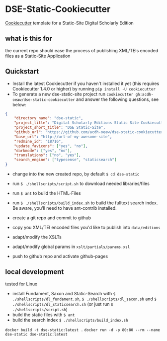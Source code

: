 # DSE-Static-Cookiecutter

[Cookiecutter](https://github.com/cookiecutter/cookiecutter) template for a Static-Site Digital Scholarly Edition

## what is this for

the current repo should ease the process of publishing XML/TEIs encoded files as a Static-Site Application

## Quickstart
* Install the latest Cookiecutter if you haven't installed it yet (this requires Cookiecutter 1.4.0 or higher) by running `pip install -U cookiecutter`
* To generate a new dse-static-site project run `cookiecutter gh:acdh-oeaw/dse-static-cookiecutter` and answer the following questions, see below:

```json
{
    "directory_name": "dse-static",
    "project_title": "Digital Scholarly Editions Static Site Cookiecutter",
    "project_short_title": "DSE Static-Site",
    "github_url": "https://github.com/acdh-oeaw/dse-static-cookiecutter",
    "base_url": "http://url-of-my-awesome-site",
    "redmine_id": "18716",
    "update_favicons": ["yes", "no"],
    "darkmode": ["yes", "no"],
    "translations": ["no", "yes"],
    "search_engine": ["typesense", "staticsearch"]
} 
```
* change into the new created repo, by default `$ cd dse-static`
* run `$ ./shellscripts/script.sh` to download needed libraries/files
* run `$ ant` to build the HTML-Files
* run `$ ./shellscripts/build_index.sh` to build the fulltext search index. Be aware, you'll need to have ant-contrib installed.
* create a git repo and commit to github


* copy you XML/TEI encoded files you'd like to publish into `data/editions`
* adapt/modify the XSLTs
* adapt/modify global params in `xslt/partials/params.xsl`
* push to github repo and activate github-pages


## local development

tested for Linux

* install Fundament, Saxon and Static-Search with `$ ./shellscripts/dl_fundament.sh`, `$ ./shellscripts/dl_saxon.sh` and `$ ./shellscripts/dl_staticsearch.sh` (or just run `$ ./shellscripts/script.sh`)
* build the static files with `$ ant`
* build the search index `$ ./shellscripts/build_index.sh`



`docker build -t dse-static:latest .`
`docker run -d -p 80:80 --rm --name dse-static dse-static:latest`